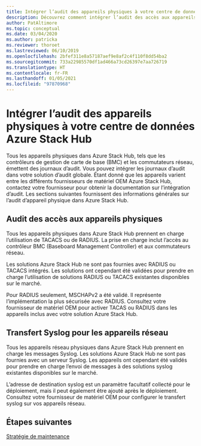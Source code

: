 ```yaml
---
title: Intégrer l’audit des appareils physiques à votre centre de données Azure Stack Hub
description: Découvrez comment intégrer l’audit des accès aux appareils physiques à votre centre de données Azure Stack Hub.
author: PatAltimore
ms.topic: conceptual
ms.date: 03/04/2020
ms.author: patricka
ms.reviewer: thoroet
ms.lastreviewed: 06/10/2019
ms.openlocfilehash: 2bfef311e8a57187aef9e8af2c4f110f8dd54ba2
ms.sourcegitcommit: 733a22985570df1ad466a73cd26397e7aa726719
ms.translationtype: HT
ms.contentlocale: fr-FR
ms.lasthandoff: 01/05/2021
ms.locfileid: "97870968"
---
```

# <a name="integrate-physical-device-auditing-with-your-azure-stack-hub-datacenter"></a>Intégrer l’audit des appareils physiques à votre centre de données Azure Stack Hub

Tous les appareils physiques dans Azure Stack Hub, tels que les contrôleurs de gestion de carte de base (BMC) et les commutateurs réseau, émettent des journaux d’audit. Vous pouvez intégrer les journaux d’audit dans votre solution d’audit globale. Étant donné que les appareils varient entre les différents fournisseurs de matériel OEM Azure Stack Hub, contactez votre fournisseur pour obtenir la documentation sur l’intégration d’audit. Les sections suivantes fournissent des informations générales sur l’audit d’appareil physique dans Azure Stack Hub.  

## <a name="physical-device-access-auditing"></a>Audit des accès aux appareils physiques

Tous les appareils physiques dans Azure Stack Hub prennent en charge l’utilisation de TACACS ou de RADIUS. La prise en charge inclut l’accès au contrôleur BMC (Baseboard Management Controller) et aux commutateurs réseau.

Les solutions Azure Stack Hub ne sont pas fournies avec RADIUS ou TACACS intégrés. Les solutions ont cependant été validées pour prendre en charge l’utilisation de solutions RADIUS ou TACACS existantes disponibles sur le marché.

Pour RADIUS seulement, MSCHAPv2 a été validé. Il représente l’implémentation la plus sécurisée avec RADIUS. Consultez votre fournisseur de matériel OEM pour activer TACAS ou RADIUS dans les appareils inclus avec votre solution Azure Stack Hub.

## <a name="syslog-forwarding-for-network-devices"></a>Transfert Syslog pour les appareils réseau

Tous les appareils réseau physiques dans Azure Stack Hub prennent en charge les messages Syslog. Les solutions Azure Stack Hub ne sont pas fournies avec un serveur Syslog. Les appareils ont cependant été validés pour prendre en charge l’envoi de messages à des solutions syslog existantes disponibles sur le marché.

L’adresse de destination syslog est un paramètre facultatif collecté pour le déploiement, mais il peut également être ajouté après le déploiement. Consultez votre fournisseur de matériel OEM pour configurer le transfert syslog sur vos appareils réseau.

## <a name="next-steps"></a>Étapes suivantes

[Stratégie de maintenance](azure-stack-servicing-policy.md)
